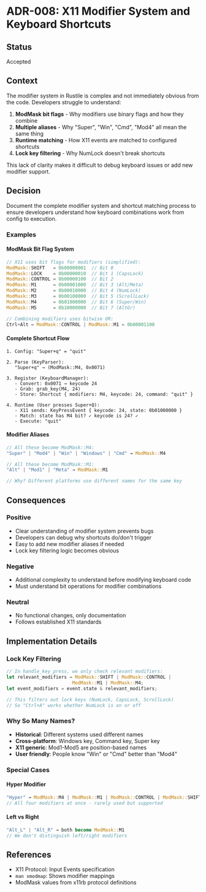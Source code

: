# ADR-008: X11 Modifier System and Keyboard Shortcuts

## Status
Accepted

## Context
The modifier system in Rustile is complex and not immediately obvious from the code. Developers struggle to understand:

1. **ModMask bit flags** - Why modifiers use binary flags and how they combine
2. **Multiple aliases** - Why "Super", "Win", "Cmd", "Mod4" all mean the same thing
3. **Runtime matching** - How X11 events are matched to configured shortcuts
4. **Lock key filtering** - Why NumLock doesn't break shortcuts

This lack of clarity makes it difficult to debug keyboard issues or add new modifier support.

## Decision
Document the complete modifier system and shortcut matching process to ensure developers understand how keyboard combinations work from config to execution.

### Examples

#### ModMask Bit Flag System
```rust
// X11 uses bit flags for modifiers (simplified):
ModMask::SHIFT   = 0b00000001  // Bit 0
ModMask::LOCK    = 0b00000010  // Bit 1 (CapsLock)
ModMask::CONTROL = 0b00000100  // Bit 2
ModMask::M1      = 0b00001000  // Bit 3 (Alt/Meta)
ModMask::M2      = 0b00010000  // Bit 4 (NumLock)
ModMask::M3      = 0b00100000  // Bit 5 (ScrollLock)
ModMask::M4      = 0b01000000  // Bit 6 (Super/Win)
ModMask::M5      = 0b10000000  // Bit 7 (AltGr)

// Combining modifiers uses bitwise OR:
Ctrl+Alt = ModMask::CONTROL | ModMask::M1 = 0b00001100
```

#### Complete Shortcut Flow
```
1. Config: "Super+q" = "quit"
   
2. Parse (KeyParser):
   "Super+q" → (ModMask::M4, 0x0071)
   
3. Register (KeyboardManager):
   - Convert: 0x0071 → keycode 24
   - Grab: grab_key(M4, 24)
   - Store: Shortcut { modifiers: M4, keycode: 24, command: "quit" }
   
4. Runtime (User presses Super+Q):
   - X11 sends: KeyPressEvent { keycode: 24, state: 0b01000000 }
   - Match: state has M4 bit? ✓ keycode is 24? ✓
   - Execute: "quit"
```

#### Modifier Aliases
```rust
// All these become ModMask::M4:
"Super" | "Mod4" | "Win" | "Windows" | "Cmd" → ModMask::M4

// All these become ModMask::M1:
"Alt" | "Mod1" | "Meta" → ModMask::M1

// Why? Different platforms use different names for the same key
```

## Consequences

### Positive
- Clear understanding of modifier system prevents bugs
- Developers can debug why shortcuts do/don't trigger
- Easy to add new modifier aliases if needed
- Lock key filtering logic becomes obvious

### Negative
- Additional complexity to understand before modifying keyboard code
- Must understand bit operations for modifier combinations

### Neutral
- No functional changes, only documentation
- Follows established X11 standards

## Implementation Details

### Lock Key Filtering
```rust
// In handle_key_press, we only check relevant modifiers:
let relevant_modifiers = ModMask::SHIFT | ModMask::CONTROL | 
                        ModMask::M1 | ModMask::M4;
let event_modifiers = event.state & relevant_modifiers;

// This filters out lock keys (NumLock, CapsLock, ScrollLock)
// So "Ctrl+A" works whether NumLock is on or off
```

### Why So Many Names?
- **Historical**: Different systems used different names
- **Cross-platform**: Windows key, Command key, Super key
- **X11 generic**: Mod1-Mod5 are position-based names
- **User friendly**: People know "Win" or "Cmd" better than "Mod4"

### Special Cases

#### Hyper Modifier
```rust
"Hyper" → ModMask::M4 | ModMask::M1 | ModMask::CONTROL | ModMask::SHIFT
// All four modifiers at once - rarely used but supported
```

#### Left vs Right
```rust
"Alt_L" | "Alt_R" → both become ModMask::M1
// We don't distinguish left/right modifiers
```

## References
- X11 Protocol: Input Events specification
- `man xmodmap`: Shows modifier mappings
- ModMask values from x11rb protocol definitions